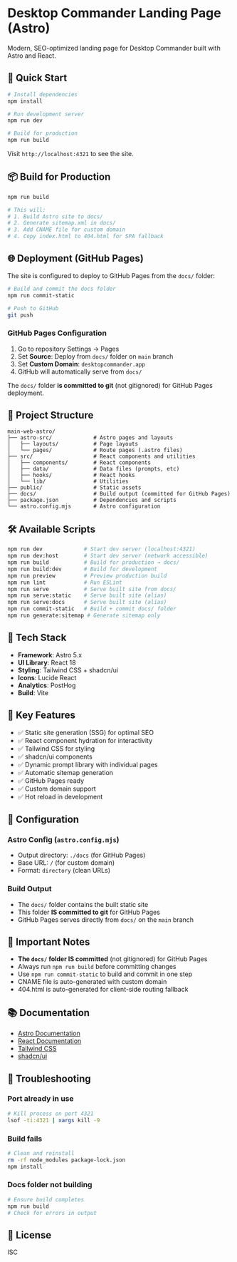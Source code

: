 # Desktop Commander Landing Page (Astro)

Modern, SEO-optimized landing page for Desktop Commander built with Astro and React.

## 🚀 Quick Start

```bash
# Install dependencies
npm install

# Run development server
npm run dev

# Build for production
npm run build
```

Visit `http://localhost:4321` to see the site.

## 📦 Build for Production

```bash
npm run build

# This will:
# 1. Build Astro site to docs/
# 2. Generate sitemap.xml in docs/
# 3. Add CNAME file for custom domain
# 4. Copy index.html to 404.html for SPA fallback
```

## 🌐 Deployment (GitHub Pages)

The site is configured to deploy to GitHub Pages from the `docs/` folder:

```bash
# Build and commit the docs folder
npm run commit-static

# Push to GitHub
git push
```

### GitHub Pages Configuration

1. Go to repository Settings → Pages
2. Set **Source**: Deploy from `docs/` folder on `main` branch
3. Set **Custom Domain**: `desktopcommander.app`
4. GitHub will automatically serve from `docs/`

The `docs/` folder **is committed to git** (not gitignored) for GitHub Pages deployment.

## 📁 Project Structure

```
main-web-astro/
├── astro-src/             # Astro pages and layouts
│   ├── layouts/           # Page layouts
│   └── pages/             # Route pages (.astro files)
├── src/                   # React components and utilities
│   ├── components/        # React components
│   ├── data/              # Data files (prompts, etc)
│   ├── hooks/             # React hooks
│   └── lib/               # Utilities
├── public/                # Static assets
├── docs/                  # Build output (committed for GitHub Pages)
├── package.json           # Dependencies and scripts
└── astro.config.mjs       # Astro configuration
```

## 🛠️ Available Scripts

```bash
npm run dev             # Start dev server (localhost:4321)
npm run dev:host        # Start dev server (network accessible)
npm run build           # Build for production → docs/
npm run build:dev       # Build for development
npm run preview         # Preview production build
npm run lint            # Run ESLint
npm run serve           # Serve built site from docs/
npm run serve:static    # Serve built site (alias)
npm run serve:docs      # Serve built site (alias)
npm run commit-static   # Build + commit docs/ folder
npm run generate:sitemap # Generate sitemap only
```

## 🎨 Tech Stack

- **Framework**: Astro 5.x
- **UI Library**: React 18
- **Styling**: Tailwind CSS + shadcn/ui
- **Icons**: Lucide React
- **Analytics**: PostHog
- **Build**: Vite

## 📝 Key Features

- ✅ Static site generation (SSG) for optimal SEO
- ✅ React component hydration for interactivity
- ✅ Tailwind CSS for styling
- ✅ shadcn/ui components
- ✅ Dynamic prompt library with individual pages
- ✅ Automatic sitemap generation
- ✅ GitHub Pages ready
- ✅ Custom domain support
- ✅ Hot reload in development

## 🔧 Configuration

### Astro Config (`astro.config.mjs`)
- Output directory: `./docs` (for GitHub Pages)
- Base URL: `/` (for custom domain)
- Format: `directory` (clean URLs)

### Build Output
- The `docs/` folder contains the built static site
- This folder **IS committed to git** for GitHub Pages
- GitHub Pages serves directly from `docs/` on the `main` branch

## 🚨 Important Notes

- **The `docs/` folder IS committed** (not gitignored) for GitHub Pages
- Always run `npm run build` before committing changes
- Use `npm run commit-static` to build and commit in one step
- CNAME file is auto-generated with custom domain
- 404.html is auto-generated for client-side routing fallback

## 📚 Documentation

- [Astro Documentation](https://docs.astro.build)
- [React Documentation](https://react.dev)
- [Tailwind CSS](https://tailwindcss.com)
- [shadcn/ui](https://ui.shadcn.com)

## 🐛 Troubleshooting

### Port already in use
```bash
# Kill process on port 4321
lsof -ti:4321 | xargs kill -9
```

### Build fails
```bash
# Clean and reinstall
rm -rf node_modules package-lock.json
npm install
```

### Docs folder not building
```bash
# Ensure build completes
npm run build
# Check for errors in output
```

## 📄 License

ISC
